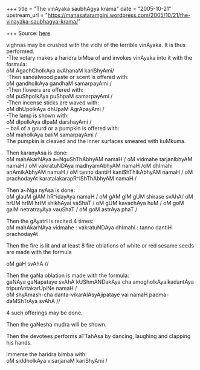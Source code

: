 +++
title = "The vinAyaka saubhAgya krama"
date = "2005-10-21"
upstream_url = "https://manasataramgini.wordpress.com/2005/10/21/the-vinayaka-saubhagya-krama/"

+++
Source: [here](https://manasataramgini.wordpress.com/2005/10/21/the-vinayaka-saubhagya-krama/).

vighnas may be crushed with the vidhi of the terrible vinAyaka. It is
thus performed.  
-The votary makes a haridra biMba of and invokes vinAyaka into it with
the formula:  
oM AgachCholkAya avAhanaM kariShyAmi/  
-Then sandalwood paste or scent is offered with:  
oM gandholkAya gandhaM samarpayAmi /  
-Then flowers are offered with:  
oM puShpolkAya puShpaM samarpayAmi /  
-Then incense sticks are waved with:  
oM dhUpolkAya dhUpaM AgrApayAmi /  
-The lamp is shown with:  
oM dIpolkAya dIpaM darshayAmi /  
– bali of a gourd or a pumpkin is offered with:  
oM maholkAya baliM samarpayAmi /  
The pumpkin is cleaved and the inner surfaces smeared with kuMkuma.

Then karanyAsa is done:  
oM mahAkarNAya a\~NguShThAbhyAM namaH / oM vidmahe tarjanIbhyAM namaH /
oM vakratuNDAya madhyamAbhyAM namaH /oM dhImahi anAmikAbhyAM namaH / oM
tanno dantiH kaniShThikAbhyAM namaH / oM prachodayAt
karatalakarapR^iShThAbhyAM namaH /

Then a\~Nga nyAsa is done:  
oM glauM glAM hR^idayAya namaH / oM gAM gIM gUM shirase svAhA/ oM hrUM
hrIM hrIM shikhAyai vaShaT / oM gUM kavachAya huM / oM goM gaiM
netratrayAya vauShaT / oM goM astrAya phaT /

Then the gAyatrI is recited 4 times:  
oM mahAkarNAya vidmahe : vakratuNDAya dhImahi : tanno dantiH prachodayAt

Then the fire is lit and at least 8 fire oblations of white or red
sesame seeds are made with the formula

oM gaH svAhA //

Then the gaNa oblation is made with the formula:  
gaNAya gaNapataye svAhA kUShmANDakAya cha amogholkAyaikadantAya
tripurAntakarUpiNe namaH /  
oM shyAmash-cha danta-vikarAlAsyAjipataye vai namaH padma-daMShTrAya
svAhA //

4 such offerings may be done.

Then the gaNesha mudra will be shown.

Then the devotees performs aTTahAsa by dancing, laughing and clapping
his hands.

immerse the haridra bimba with:  
oM siddholkAya visarjanaM kariShyAmi /

